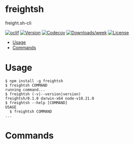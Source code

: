 freightsh
=========

freight.sh-cli

[![oclif](https://img.shields.io/badge/cli-oclif-brightgreen.svg)](https://oclif.io)
[![Version](https://img.shields.io/npm/v/freightsh.svg)](https://npmjs.org/package/freightsh)
[![Codecov](https://codecov.io/gh/freight-trust/cli/branch/master/graph/badge.svg)](https://codecov.io/gh/freight-trust/cli)
[![Downloads/week](https://img.shields.io/npm/dw/freightsh.svg)](https://npmjs.org/package/freightsh)
[![License](https://img.shields.io/npm/l/freightsh.svg)](https://github.com/freight-trust/cli/blob/master/package.json)

<!-- toc -->
* [Usage](#usage)
* [Commands](#commands)
<!-- tocstop -->
# Usage
<!-- usage -->
```sh-session
$ npm install -g freightsh
$ freightsh COMMAND
running command...
$ freightsh (-v|--version|version)
freightsh/0.1.0 darwin-x64 node-v10.21.0
$ freightsh --help [COMMAND]
USAGE
  $ freightsh COMMAND
...
```
<!-- usagestop -->
# Commands
<!-- commands -->

<!-- commandsstop -->
